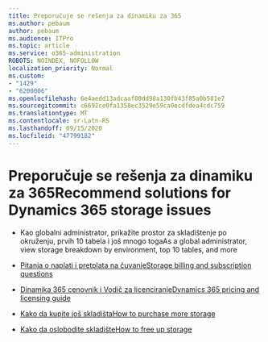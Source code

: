 ```yaml
---
title: Preporučuje se rešenja za dinamiku za 365
ms.author: pebaum
author: pebaum
ms.audience: ITPro
ms.topic: article
ms.service: o365-administration
ROBOTS: NOINDEX, NOFOLLOW
localization_priority: Normal
ms.custom:
- "1429"
- "6200006"
ms.openlocfilehash: 6e4aedd13adcaaf80dd98a130fb43f85a0b581e7
ms.sourcegitcommit: c6692ce0fa1358ec3529e59ca0ecdfdea4cdc759
ms.translationtype: MT
ms.contentlocale: sr-Latn-RS
ms.lasthandoff: 09/15/2020
ms.locfileid: "47799182"
---
```

# <a name="recommend-solutions-for-dynamics-365-storage-issues"></a><span data-ttu-id="9c031-102">Preporučuje se rešenja za dinamiku za 365</span><span class="sxs-lookup"><span data-stu-id="9c031-102">Recommend solutions for Dynamics 365 storage issues</span></span>

* <span data-ttu-id="9c031-103">Kao globalni administrator, prikažite prostor za skladištenje po okruženju, prvih 10 tabela i još mnogo toga</span><span class="sxs-lookup"><span data-stu-id="9c031-103">As a global administrator, view storage breakdown by environment, top 10 tables, and more</span></span>

* [<span data-ttu-id="9c031-104">Pitanja o naplati i pretplata na čuvanje</span><span class="sxs-lookup"><span data-stu-id="9c031-104">Storage billing and subscription questions</span></span>](https://docs.microsoft.com/dynamics365/customer-engagement/admin/contact-information-microsoft-dynamics-365-online-billing-support)

* [<span data-ttu-id="9c031-105">Dinamika 365 cenovnik i Vodič za licenciranje</span><span class="sxs-lookup"><span data-stu-id="9c031-105">Dynamics 365 pricing and licensing guide</span></span>](https://dynamics.microsoft.com/pricing/)

* [<span data-ttu-id="9c031-106">Kako da kupite još skladišta</span><span class="sxs-lookup"><span data-stu-id="9c031-106">How to purchase more storage</span></span>](https://docs.microsoft.com/dynamics365/customer-engagement/admin/manage-storage#add-storage-to-dynamics-365-online)

* [<span data-ttu-id="9c031-107">Kako da oslobodite skladište</span><span class="sxs-lookup"><span data-stu-id="9c031-107">How to free up storage</span></span>](https://docs.microsoft.com/dynamics365/customer-engagement/admin/free-storage-space)
